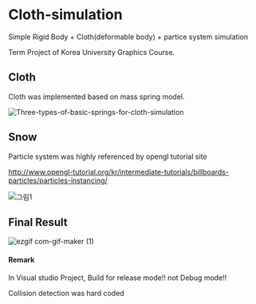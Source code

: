 # Cloth-simulation

Simple Rigid Body + Cloth(deformable body) + partice system simulation

Term Project of Korea University Graphics Course. 




## Cloth
Cloth was implemented based on mass spring model.

![Three-types-of-basic-springs-for-cloth-simulation](https://user-images.githubusercontent.com/46246202/105609189-f0495400-5dea-11eb-9d90-3ac55f8daa5f.png)





## Snow
Particle system was highly referenced by opengl tutorial site

<http://www.opengl-tutorial.org/kr/intermediate-tutorials/billboards-particles/particles-instancing/>


![그림1](https://user-images.githubusercontent.com/46246202/105609258-71085000-5deb-11eb-8145-4fbf228dea95.gif)


## Final Result

![ezgif com-gif-maker (1)](https://user-images.githubusercontent.com/46246202/105609459-d14bc180-5dec-11eb-8925-6b2bed87c8d7.gif)


#### Remark

In Visual studio Project, Build for release mode!! not Debug mode!!

Collision detection was hard coded
